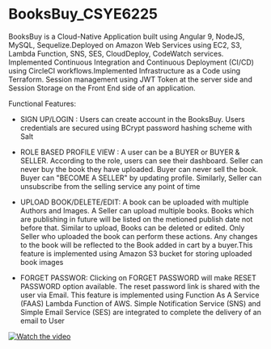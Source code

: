 # BooksBuy_CSYE6225
BooksBuy is a Cloud-Native Application built using Angular 9, NodeJS, MySQL, Sequelize.Deployed on Amazon Web Services using EC2, S3, Lambda Function, SNS, SES, CloudDeploy, CodeWatch services. Implemented Continuous Integration and Continuous Deployment (CI/CD) using CircleCI workflows.Implemented Infrastructure as a Code using Terraform. Session management using JWT Token at the server side and Session Storage on the Front End side of an application.

Functional Features:
- SIGN UP/LOGIN : Users can create account in the BooksBuy. Users credentials are secured using BCrypt password hashing scheme with Salt

- ROLE BASED PROFILE VIEW : A user can be a BUYER or BUYER & SELLER. According to the role, users can see their dashboard. Seller can never buy the book they have                               uploaded. Buyer can never sell the book. Buyer can "BECOME A SELLER" by updating profile. Similarly, Seller can unsubscribe from the                                 selling service any point of time

- UPLOAD BOOK/DELETE/EDIT: A book can be uploaded with multiple Authors and Images. A Seller can upload multiple books. Books which are publishing in future will be                            listed on the metioned publish date not before that. Similar to upload, Books can be deleted or edited. Only Seller who uploaded the book                            can perform these actions. Any changes to the book will be reflected to the Book added in cart by a buyer.This feature is implemented                                using Amazon S3 bucket for storing uploaded book images

- FORGET PASSWOR: Clicking on FORGET PASSWORD will make RESET PASSWORD option available. The reset password link is shared with the user via Email. This feature is                   implemented using Function As A Service (FAAS) Lambda Function of AWS. Simple Notification Service (SNS) and Simple Email Service (SES) are                         integrated to complete the delivery of an email to User


[![Watch the video](https://img.youtube.com/vi/e_YWE55_QaM/0.jpg)](https://youtu.be/e_YWE55_QaM)
